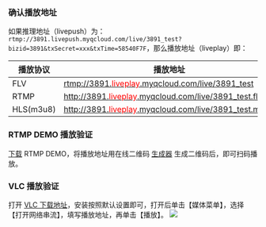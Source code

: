 ### 确认播放地址
如果推理地址（livepush）为：`rtmp://3891.livepush.myqcloud.com/live/3891_test?bizid=3891&txSecret=xxx&txTime=58540F7F`，那么播放地址（liveplay）即：

| 播放协议 | 播放地址 | 
|---------|---------|
| FLV |  [rtmp://3891.<font color='red'>liveplay</font>.myqcloud.com/live/3891_test]() |
| RTMP | [http://3891.<font color='red'>liveplay</font>.myqcloud.com/live/3891_test.flv]() |
| HLS(m3u8) | [http://3891.<font color='red'>liveplay</font>.myqcloud.com/live/3891_test.m3u8]() |


### RTMP DEMO 播放验证
[下载](http://tcecqpoc.fsphere.cn/document/product/454/6555) RTMP DEMO，将播放地址用在线二维码 [生成器](http://cli.im/) 生成二维码后，即可扫码播放。

### VLC 播放验证
打开 [VLC 下载地址](http://www.videolan.org/vlc/)，安装按照默认设置即可，打开后单击【媒体菜单】，选择【打开网络串流】，填写播放地址，再单击【播放】。
![](http://imgcache.tcecqpoc.fsphere.cn/image/mc.qcloudimg.com/static/img/7923a14be5525bd37719c18d54243403/image.png)



